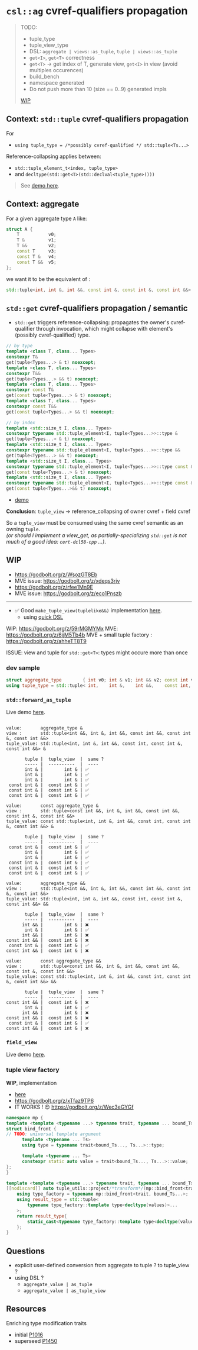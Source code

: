 # `csl::ag` cvref-qualifiers propagation

> TODO:
>
> - tuple_type
> - tuple_view_type
> - DSL: `aggregate | views::as_tuple`, `tuple | views::as_tuple`
> - `get<I>`, `get<T>` correctness
> - `get<T>` -> get index of T, generate view, `get<I>` in view (avoid multiples occurences)
> - build_bench
> - namespace generated
> - Do not push more than 10 (size == 0..9) generated impls
>
> [WIP](https://godbolt.org/z/Yhcdrn84M)

## Context: `std::tuple` cvref-qualifiers propagation

For

- `using tuple_type = /*possibly cvref-qualified */ std::tuple<Ts...>`

Reference-collapsing applies between:

- `std::tuple_element_t<index, tuple_type>`
- and `decltype(std::get<T>(std::declval<tuple_type>()))`

> See [demo here](https://godbolt.org/z/ahaWc1jT8).

## Context: aggregate

For a given aggregate type `A` like:

```cpp
struct A {
    T           v0;
    T &         v1;
    T &&        v2;
    const T     v3;
    const T &   v4;
    const T &&  v5;
};
```

we want it to be the equivalent of :

```cpp
std::tuple<int, int &, int &&, const int &, const int &, const int &&>
```

## `std::get` cvref-qualifiers propagation / semantic

- `std::get` triggers reference-collapsing: propagates the owner's cvref-qualifier through invocation, which might collapse with element's (possibly cvref-qualified) type.

```cpp
// by type
template <class T, class... Types>
constexpr T&
get(tuple<Types...> & t) noexcept;
template <class T, class... Types>
constexpr T&&
get(tuple<Types...> && t) noexcept;
template <class T, class... Types>
constexpr const T&
get(const tuple<Types...> & t) noexcept;
template <class T, class... Types>
constexpr const T&&
get(const tuple<Types...> && t) noexcept;

// by index
template <std::size_t I, class... Types>
constexpr typename std::tuple_element<I, tuple<Types...>>::type &
get(tuple<Types...> & t) noexcept;
template <std::size_t I, class... Types>
constexpr typename std::tuple_element<I, tuple<Types...>>::type &&
get(tuple<Types...> && t) noexcept;
template <std::size_t I, class... Types>
constexpr typename std::tuple_element<I, tuple<Types...>>::type const &
get(const tuple<Types...> & t) noexcept;
template <std::size_t I, class... Types>
constexpr typename std::tuple_element<I, tuple<Types...>>::type const &&
get(const tuple<Types...>&& t) noexcept;
```

- [demo](https://godbolt.org/z/edjcnczcq)

**Conclusion**: `tuple_view` -> reference_collapsing of owner cvref + field cvref

So a `tuple_view` must be consumed using the same cvref semantic as an owning `tuple`.  
*(or should I implement a view_get, as partially-specializing `std::get` is not much of a good idea: `cert-dcl58-cpp` ...)*.

## WIP

- https://godbolt.org/z/WsozGT8Eb
- MVE issue: https://godbolt.org/z/xdeqs3rjv
- https://godbolt.org/z/rfee1Mn9E
- MVE issue: https://godbolt.org/z/eco1Pnszb

---

- ✅ Good `make_tuple_view(tuplelike&&)` implementation [here](https://godbolt.org/z/b135YPnMh).
  - using [quick DSL](https://godbolt.org/z/EsEva354T)

WIP: https://godbolt.org/z/59rMGMYMx
MVE: https://godbolt.org/z/6jjM5Tb4b
MVE + small tuple factory : https://godbolt.org/z/ahheTT8T9

ISSUE: view and tuple for `std::get<T>`: types might occure more than once

### dev sample

```cpp
struct aggregate_type        { int v0; int & v1; int && v2; const int v3; const int & v4; const int && v5; };
using tuple_type = std::tuple< int,    int &,    int &&,    const int,    const int &,    const int && >;
```

### `std::forward_as_tuple`

Live demo [here](https://godbolt.org/z/4xbbY8fPE).

```console

value:       aggregate_type &
view :       std::tuple<int &&, int &, int &&, const int &&, const int &, const int &&>
tuple_value: std::tuple<int, int &, int &&, const int, const int &, const int &&> &

       tuple |  tuple_view  |  same ?
       ----- |  ----------  |  ----
       int & |        int & | ✅
       int & |        int & | ✅
       int & |        int & | ✅
 const int & |  const int & | ✅
 const int & |  const int & | ✅
 const int & |  const int & | ✅

value:       const aggregate_type &
view :       std::tuple<const int &&, int &, int &&, const int &&, const int &, const int &&>
tuple_value: const std::tuple<int, int &, int &&, const int, const int &, const int &&> &

       tuple |  tuple_view  |  same ?
       ----- |  ----------  |  ----
 const int & |  const int & | ✅
       int & |        int & | ✅
       int & |        int & | ✅
 const int & |  const int & | ✅
 const int & |  const int & | ✅
 const int & |  const int & | ✅

value:       aggregate_type &&
view :       std::tuple<int &&, int &, int &&, const int &&, const int &, const int &&>
tuple_value: std::tuple<int, int &, int &&, const int, const int &, const int &&> &&

       tuple |  tuple_view  |  same ?
       ----- |  ----------  |  ----
      int && |        int & | ❌
       int & |        int & | ✅
      int && |        int & | ❌
const int && |  const int & | ❌
 const int & |  const int & | ✅
const int && |  const int & | ❌

value:       const aggregate_type &&
view :       std::tuple<const int &&, int &, int &&, const int &&, const int &, const int &&>
tuple_value: const std::tuple<int, int &, int &&, const int, const int &, const int &&> &&

       tuple |  tuple_view  |  same ?
       ----- |  ----------  |  ----
const int && |  const int & | ❌
       int & |        int & | ✅
      int && |        int & | ❌
const int && |  const int & | ❌
 const int & |  const int & | ✅
const int && |  const int & | ❌

```

### `field_view`

Live demo [here](https://godbolt.org/z/Y89bEzM1f).

### tuple view factory

**WIP**, implementation

- [here](https://godbolt.org/z/6Gb1PK5rv)
- https://godbolt.org/z/xTfaz9TP6
- IT WORKS ! 😍 https://godbolt.org/z/Wec3eGYGf

```cpp
namespace mp {
template <template <typename ...> typename trait, typename ... bound_Ts>
struct bind_front {
// TODO: universal template argument
      template <typename ... Ts>
      using type = typename trait<bound_Ts..., Ts...>::type;

      template <typename ... Ts>
      constexpr static auto value = trait<bound_Ts..., Ts...>::value;
};
}

template <template <typename ...> typename trait, typename ... bound_Ts>
[[nodiscard]] auto tuple_utils::project/*transform*/(mp::bind_front<trait, bound_Ts...>, auto && ... values){
    using type_factory = typename mp::bind_front<trait, bound_Ts...>;
    using result_type = std::tuple<
        typename type_factory::template type<decltype(values)>...
    >;
    return result_type{
        static_cast<typename type_factory::template type<decltype(values)>>(values)...
    };
}
```

## Questions

- explicit user-defined conversion from aggregate to tuple ? to tuple_view ?
- using DSL ?
  - `aggregate_value | as_tuple`
  - `aggregate_value | as_tuple_view`

## Resources

Enriching type modification traits

- initial [P1016](https://www.open-std.org/jtc1/sc22/wg21/docs/papers/2018/p1016r0.pdf)
- superseed [P1450](https://www.open-std.org/jtc1/sc22/wg21/docs/papers/2020/p1450r3.pdf)

